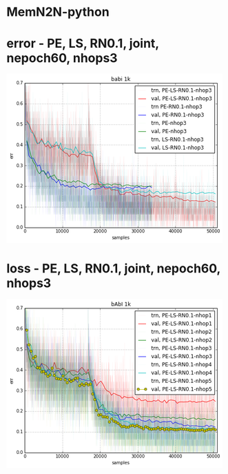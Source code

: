# MemN2N-python
# error - PE, LS, RN0.1, joint, nepoch60, nhops3
![alt tag](https://github.com/taey16/MemN2N-python/blob/master/demo/logs/babi_PE_LS_RN_err.png)
# loss - PE, LS, RN0.1, joint, nepoch60, nhops3
![alt tag](https://github.com/taey16/MemN2N-python/blob/master/demo/logs/babi_hops_err.png)
